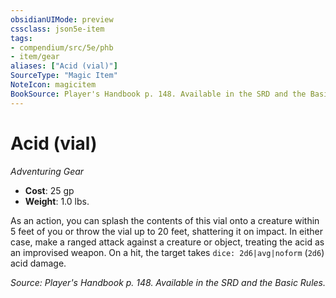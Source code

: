 ```yaml
---
obsidianUIMode: preview
cssclass: json5e-item
tags:
- compendium/src/5e/phb
- item/gear
aliases: ["Acid (vial)"]
SourceType: "Magic Item"
NoteIcon: magicitem
BookSource: Player's Handbook p. 148. Available in the SRD and the Basic Rules.
---
```

# Acid (vial)
*Adventuring Gear*  

- **Cost**: 25 gp
- **Weight**: 1.0 lbs.

As an action, you can splash the contents of this vial onto a creature within 5 feet of you or throw the vial up to 20 feet, shattering it on impact. In either case, make a ranged attack against a creature or object, treating the acid as an improvised weapon. On a hit, the target takes `dice: 2d6|avg|noform` (`2d6`) acid damage.

*Source: Player's Handbook p. 148. Available in the SRD and the Basic Rules.*
